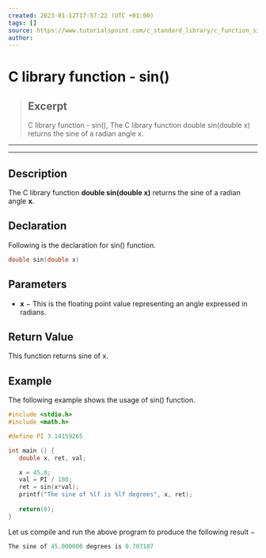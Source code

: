 ```yaml
---
created: 2023-01-12T17:57:22 (UTC +01:00)
tags: []
source: https://www.tutorialspoint.com/c_standard_library/c_function_sin.htm
author: 
---
```


# C library function - sin()

> ## Excerpt
> C library function - sin(),  The C library function double sin(double x) returns the sine of a radian angle x.

---
---

  

## Description

The C library function **double sin(double x)** returns the sine of a radian angle **x**.

## Declaration

Following is the declaration for sin() function.

```c
double sin(double x)
```

## Parameters

-   **x** − This is the floating point value representing an angle expressed in radians.
    

## Return Value

This function returns sine of x.

## Example

The following example shows the usage of sin() function.

```c
#include <stdio.h>
#include <math.h>

#define PI 3.14159265

int main () {
   double x, ret, val;

   x = 45.0;
   val = PI / 180;
   ret = sin(x*val);
   printf("The sine of %lf is %lf degrees", x, ret);
   
   return(0);
}
```

Let us compile and run the above program to produce the following result −

```c
The sine of 45.000000 degrees is 0.707107

```


